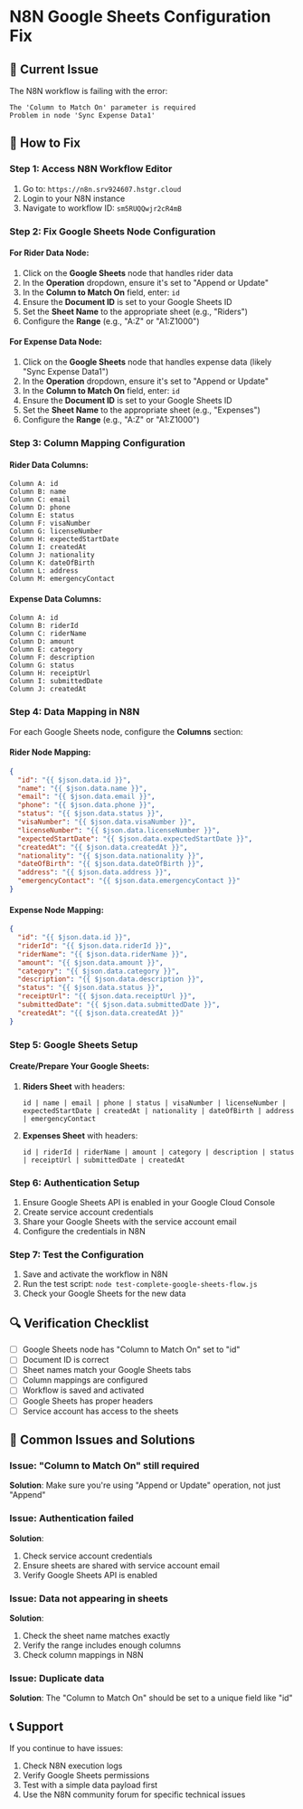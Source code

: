 # N8N Google Sheets Configuration Fix

## 🚨 Current Issue
The N8N workflow is failing with the error:
```
The 'Column to Match On' parameter is required
Problem in node 'Sync Expense Data1'
```

## 🔧 How to Fix

### Step 1: Access N8N Workflow Editor
1. Go to: `https://n8n.srv924607.hstgr.cloud`
2. Login to your N8N instance
3. Navigate to workflow ID: `sm5RUQQwjr2cR4mB`

### Step 2: Fix Google Sheets Node Configuration

#### For Rider Data Node:
1. Click on the **Google Sheets** node that handles rider data
2. In the **Operation** dropdown, ensure it's set to "Append or Update"
3. In the **Column to Match On** field, enter: `id`
4. Ensure the **Document ID** is set to your Google Sheets ID
5. Set the **Sheet Name** to the appropriate sheet (e.g., "Riders")
6. Configure the **Range** (e.g., "A:Z" or "A1:Z1000")

#### For Expense Data Node:
1. Click on the **Google Sheets** node that handles expense data (likely "Sync Expense Data1")
2. In the **Operation** dropdown, ensure it's set to "Append or Update"
3. In the **Column to Match On** field, enter: `id`
4. Ensure the **Document ID** is set to your Google Sheets ID
5. Set the **Sheet Name** to the appropriate sheet (e.g., "Expenses")
6. Configure the **Range** (e.g., "A:Z" or "A1:Z1000")

### Step 3: Column Mapping Configuration

#### Rider Data Columns:
```
Column A: id
Column B: name
Column C: email
Column D: phone
Column E: status
Column F: visaNumber
Column G: licenseNumber
Column H: expectedStartDate
Column I: createdAt
Column J: nationality
Column K: dateOfBirth
Column L: address
Column M: emergencyContact
```

#### Expense Data Columns:
```
Column A: id
Column B: riderId
Column C: riderName
Column D: amount
Column E: category
Column F: description
Column G: status
Column H: receiptUrl
Column I: submittedDate
Column J: createdAt
```

### Step 4: Data Mapping in N8N

For each Google Sheets node, configure the **Columns** section:

#### Rider Node Mapping:
```json
{
  "id": "{{ $json.data.id }}",
  "name": "{{ $json.data.name }}",
  "email": "{{ $json.data.email }}",
  "phone": "{{ $json.data.phone }}",
  "status": "{{ $json.data.status }}",
  "visaNumber": "{{ $json.data.visaNumber }}",
  "licenseNumber": "{{ $json.data.licenseNumber }}",
  "expectedStartDate": "{{ $json.data.expectedStartDate }}",
  "createdAt": "{{ $json.data.createdAt }}",
  "nationality": "{{ $json.data.nationality }}",
  "dateOfBirth": "{{ $json.data.dateOfBirth }}",
  "address": "{{ $json.data.address }}",
  "emergencyContact": "{{ $json.data.emergencyContact }}"
}
```

#### Expense Node Mapping:
```json
{
  "id": "{{ $json.data.id }}",
  "riderId": "{{ $json.data.riderId }}",
  "riderName": "{{ $json.data.riderName }}",
  "amount": "{{ $json.data.amount }}",
  "category": "{{ $json.data.category }}",
  "description": "{{ $json.data.description }}",
  "status": "{{ $json.data.status }}",
  "receiptUrl": "{{ $json.data.receiptUrl }}",
  "submittedDate": "{{ $json.data.submittedDate }}",
  "createdAt": "{{ $json.data.createdAt }}"
}
```

### Step 5: Google Sheets Setup

#### Create/Prepare Your Google Sheets:

1. **Riders Sheet** with headers:
   ```
   id | name | email | phone | status | visaNumber | licenseNumber | expectedStartDate | createdAt | nationality | dateOfBirth | address | emergencyContact
   ```

2. **Expenses Sheet** with headers:
   ```
   id | riderId | riderName | amount | category | description | status | receiptUrl | submittedDate | createdAt
   ```

### Step 6: Authentication Setup

1. Ensure Google Sheets API is enabled in your Google Cloud Console
2. Create service account credentials
3. Share your Google Sheets with the service account email
4. Configure the credentials in N8N

### Step 7: Test the Configuration

1. Save and activate the workflow in N8N
2. Run the test script: `node test-complete-google-sheets-flow.js`
3. Check your Google Sheets for the new data

## 🔍 Verification Checklist

- [ ] Google Sheets node has "Column to Match On" set to "id"
- [ ] Document ID is correct
- [ ] Sheet names match your Google Sheets tabs
- [ ] Column mappings are configured
- [ ] Workflow is saved and activated
- [ ] Google Sheets has proper headers
- [ ] Service account has access to the sheets

## 🚨 Common Issues and Solutions

### Issue: "Column to Match On" still required
**Solution**: Make sure you're using "Append or Update" operation, not just "Append"

### Issue: Authentication failed
**Solution**: 
1. Check service account credentials
2. Ensure sheets are shared with service account email
3. Verify Google Sheets API is enabled

### Issue: Data not appearing in sheets
**Solution**:
1. Check the sheet name matches exactly
2. Verify the range includes enough columns
3. Check column mappings in N8N

### Issue: Duplicate data
**Solution**: The "Column to Match On" should be set to a unique field like "id"

## 📞 Support

If you continue to have issues:
1. Check N8N execution logs
2. Verify Google Sheets permissions
3. Test with a simple data payload first
4. Use the N8N community forum for specific technical issues